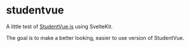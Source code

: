 # studentvue

A little test of [StudentVue.js](https://github.com/StudentVue/StudentVue.js) using SvelteKit.

The goal is to make a better looking, easier to use version of StudentVue.
